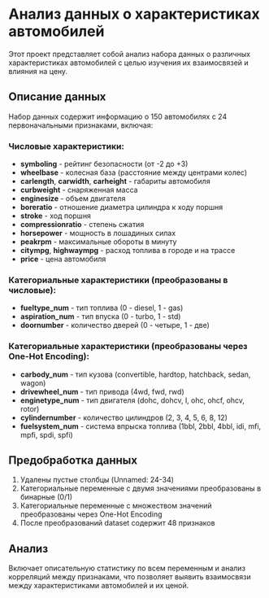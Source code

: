 # Анализ данных о характеристиках автомобилей

Этот проект представляет собой анализ набора данных о различных характеристиках автомобилей с целью изучения их взаимосвязей и влияния на цену.

## Описание данных

Набор данных содержит информацию о 150 автомобилях с 24 первоначальными признаками, включая:

### Числовые характеристики:
- **symboling** - рейтинг безопасности (от -2 до +3)
- **wheelbase** - колесная база (расстояние между центрами колес)
- **carlength**, **carwidth**, **carheight** - габариты автомобиля
- **curbweight** - снаряженная масса
- **enginesize** - объем двигателя
- **boreratio** - отношение диаметра цилиндра к ходу поршня
- **stroke** - ход поршня
- **compressionratio** - степень сжатия
- **horsepower** - мощность в лошадиных силах
- **peakrpm** - максимальные обороты в минуту
- **citympg**, **highwaympg** - расход топлива в городе и на трассе
- **price** - цена автомобиля

### Категориальные характеристики (преобразованы в числовые):
- **fueltype_num** - тип топлива (0 - diesel, 1 - gas)
- **aspiration_num** - тип впуска (0 - turbo, 1 - std)
- **doornumber** - количество дверей (0 - четыре, 1 - две)

### Категориальные характеристики (преобразованы через One-Hot Encoding):
- **carbody_num** - тип кузова (convertible, hardtop, hatchback, sedan, wagon)
- **drivewheel_num** - тип привода (4wd, fwd, rwd)
- **enginetype_num** - тип двигателя (dohc, dohcv, l, ohc, ohcf, ohcv, rotor)
- **cylindernumber** - количество цилиндров (2, 3, 4, 5, 6, 8, 12)
- **fuelsystem_num** - система впрыска топлива (1bbl, 2bbl, 4bbl, idi, mfi, mpfi, spdi, spfi)

## Предобработка данных

1. Удалены пустые столбцы (Unnamed: 24-34)
2. Категориальные переменные с двумя значениями преобразованы в бинарные (0/1)
3. Категориальные переменные с множеством значений преобразованы через One-Hot Encoding
4. После преобразований dataset содержит 48 признаков

## Анализ

Включает описательную статистику по всем переменным и анализ корреляций между признаками, что позволяет выявить взаимосвязи между характеристиками автомобилей и их ценой.

